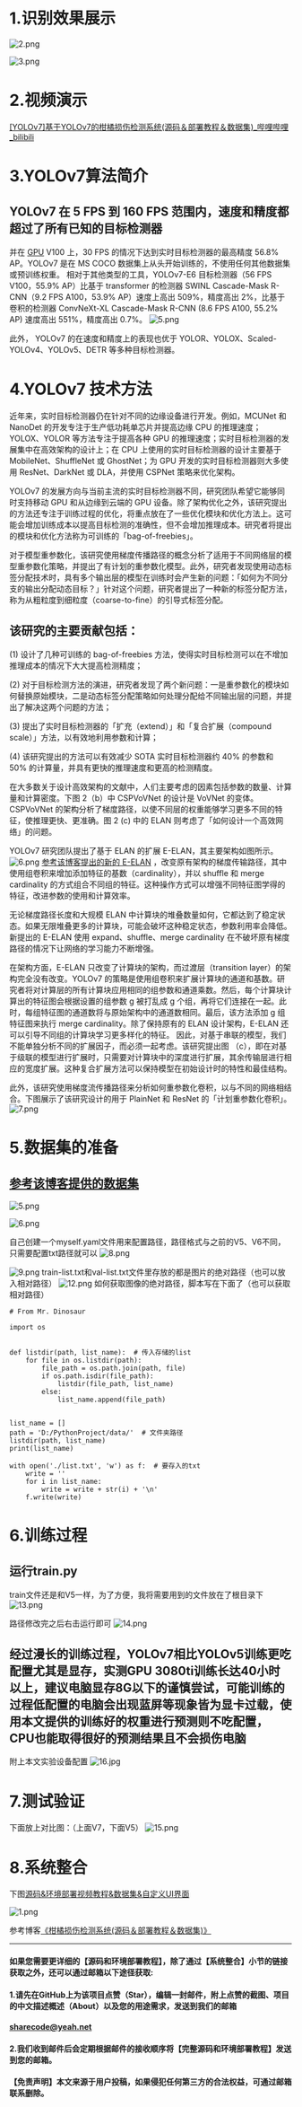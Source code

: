 ﻿# 1.识别效果展示
![2.png](8a8aed69c2964dce8c7139f53674951e.png)

![3.png](6e06c024dc41805c4c87022a929db49c.png)




# 2.视频演示

[[YOLOv7]基于YOLOv7的柑橘损伤检测系统(源码＆部署教程＆数据集)_哔哩哔哩_bilibili](https://www.bilibili.com/video/BV1cG4y1z7eC/?vd_source=bc9aec86d164b67a7004b996143742dc)


# 3.YOLOv7算法简介
##  YOLOv7 在 5 FPS 到 160 FPS 范围内，速度和精度都超过了所有已知的目标检测器 
并在 [GPU](https://cloud.tencent.com/product/gpu?from=10680) V100 上，30 FPS 的情况下达到实时目标检测器的最高精度 56.8% AP。YOLOv7 是在 MS COCO 数据集上从头开始训练的，不使用任何其他数据集或预训练权重。
相对于其他类型的工具，YOLOv7-E6 目标检测器（56 FPS V100，55.9% AP）比基于 transformer 的检测器 SWINL Cascade-Mask R-CNN（9.2 FPS A100，53.9% AP）速度上高出 509%，精度高出 2%，比基于卷积的检测器 ConvNeXt-XL Cascade-Mask R-CNN (8.6 FPS A100, 55.2% AP) 速度高出 551%，精度高出 0.7%。
![5.png](8037b41a274016f612083bd3ba1751f5.png)

此外， YOLOv7 的在速度和精度上的表现也优于 YOLOR、YOLOX、Scaled-YOLOv4、YOLOv5、DETR 等多种目标检测器。

# 4.YOLOv7 技术方法
近年来，实时目标检测器仍在针对不同的边缘设备进行开发。例如，MCUNet 和 NanoDet 的开发专注于生产低功耗单芯片并提高边缘 CPU 的推理速度；YOLOX、YOLOR 等方法专注于提高各种 GPU 的推理速度；实时目标检测器的发展集中在高效架构的设计上；在 CPU 上使用的实时目标检测器的设计主要基于 MobileNet、ShuffleNet 或 GhostNet；为 GPU 开发的实时目标检测器则大多使用 ResNet、DarkNet 或 DLA，并使用 CSPNet 策略来优化架构。

YOLOv7 的发展方向与当前主流的实时目标检测器不同，研究团队希望它能够同时支持移动 GPU 和从边缘到云端的 GPU 设备。除了架构优化之外，该研究提出的方法还专注于训练过程的优化，将重点放在了一些优化模块和优化方法上。这可能会增加训练成本以提高目标检测的准确性，但不会增加推理成本。研究者将提出的模块和优化方法称为可训练的「bag-of-freebies」。

对于模型重参数化，该研究使用梯度传播路径的概念分析了适用于不同网络层的模型重参数化策略，并提出了有计划的重参数化模型。此外，研究者发现使用动态标签分配技术时，具有多个输出层的模型在训练时会产生新的问题：「如何为不同分支的输出分配动态目标？」针对这个问题，研究者提出了一种新的标签分配方法，称为从粗粒度到细粒度（coarse-to-fine）的引导式标签分配。

## 该研究的主要贡献包括：

(1) 设计了几种可训练的 bag-of-freebies 方法，使得实时目标检测可以在不增加推理成本的情况下大大提高检测精度；

(2) 对于目标检测方法的演进，研究者发现了两个新问题：一是重参数化的模块如何替换原始模块，二是动态标签分配策略如何处理分配给不同输出层的问题，并提出了解决这两个问题的方法； 

(3) 提出了实时目标检测器的「扩充（extend）」和「复合扩展（compound scale）」方法，以有效地利用参数和计算； 

(4) 该研究提出的方法可以有效减少 SOTA 实时目标检测器约 40% 的参数和 50% 的计算量，并具有更快的推理速度和更高的检测精度。

在大多数关于设计高效架构的文献中，人们主要考虑的因素包括参数的数量、计算量和计算密度。下图 2（b）中 CSPVoVNet 的设计是 VoVNet 的变体。CSPVoVNet 的架构分析了梯度路径，以使不同层的权重能够学习更多不同的特征，使推理更快、更准确。图 2 (c) 中的 ELAN 则考虑了「如何设计一个高效网络」的问题。

YOLOv7 研究团队提出了基于 ELAN 的扩展 E-ELAN，其主要架构如图所示。
![6.png](8f058752a4c50262d69ac3d97464717a.png)
[参考该博客提出的新的 E-ELAN](https://mbd.pub/o/bread/Y5WYkp1p) ，改变原有架构的梯度传输路径，其中使用组卷积来增加添加特征的基数（cardinality），并以 shuffle 和 merge cardinality 的方式组合不同组的特征。这种操作方式可以增强不同特征图学得的特征，改进参数的使用和计算效率。

无论梯度路径长度和大规模 ELAN 中计算块的堆叠数量如何，它都达到了稳定状态。如果无限堆叠更多的计算块，可能会破坏这种稳定状态，参数利用率会降低。新提出的 E-ELAN 使用 expand、shuffle、merge cardinality 在不破坏原有梯度路径的情况下让网络的学习能力不断增强。

在架构方面，E-ELAN 只改变了计算块的架构，而过渡层（transition layer）的架构完全没有改变。YOLOv7 的策略是使用组卷积来扩展计算块的通道和基数。研究者将对计算层的所有计算块应用相同的组参数和通道乘数。然后，每个计算块计算出的特征图会根据设置的组参数 g 被打乱成 g 个组，再将它们连接在一起。此时，每组特征图的通道数将与原始架构中的通道数相同。最后，该方法添加 g 组特征图来执行 merge cardinality。除了保持原有的 ELAN 设计架构，E-ELAN 还可以引导不同组的计算块学习更多样化的特征。
因此，对基于串联的模型，我们不能单独分析不同的扩展因子，而必须一起考虑。该研究提出图 （c），即在对基于级联的模型进行扩展时，只需要对计算块中的深度进行扩展，其余传输层进行相应的宽度扩展。这种复合扩展方法可以保持模型在初始设计时的特性和最佳结构。

此外，该研究使用梯度流传播路径来分析如何重参数化卷积，以与不同的网络相结合。下图展示了该研究设计的用于 PlainNet 和 ResNet 的「计划重参数化卷积」。
![7.png](9e0d7b763f3a5616be9ead1da0515ed4.png)

# 5.数据集的准备
## [参考该博客提供的数据集](https://afdian.net/item?plan_id=ecd4b36c5f1111ed887652540025c377) 
![5.png](d800270e099d04fa8d63af7877bc5fa3.png)

![6.png](d0209de7b64447d3a44acc48df24280e.png)

自己创建一个myself.yaml文件用来配置路径，路径格式与之前的V5、V6不同，只需要配置txt路径就可以
![8.png](8f90fc83fe9858cdcf4d42888efdf8a5.png)

![9.png](aa8176dc56d69a17945ec98c0dd07d18.png)
 train-list.txt和val-list.txt文件里存放的都是图片的绝对路径（也可以放入相对路径）
![12.png](cd14de3d6404194d50e7ac32308a19c0.png)
 如何获取图像的绝对路径，脚本写在下面了（也可以获取相对路径）
```
# From Mr. Dinosaur
 
import os
 
 
def listdir(path, list_name):  # 传入存储的list
    for file in os.listdir(path):
        file_path = os.path.join(path, file)
        if os.path.isdir(file_path):
            listdir(file_path, list_name)
        else:
            list_name.append(file_path)
 
 
list_name = []
path = 'D:/PythonProject/data/'  # 文件夹路径
listdir(path, list_name)
print(list_name)
 
with open('./list.txt', 'w') as f:  # 要存入的txt
    write = ''
    for i in list_name:
        write = write + str(i) + '\n'
    f.write(write)
```
# 6.训练过程

## 运行train.py
train文件还是和V5一样，为了方便，我将需要用到的文件放在了根目录下
![13.png](8938f21dd793dea45d829ace3f5c6398.png)

路径修改完之后右击运行即可
![14.png](6348a9e1ac996bbb83b1338762b46031.png)
## 经过漫长的训练过程，YOLOv7相比YOLOv5训练更吃配置尤其是显存，实测GPU 3080ti训练长达40小时以上，建议电脑显存8G以下的谨慎尝试，可能训练的过程低配置的电脑会出现蓝屏等现象皆为显卡过载，使用本文提供的训练好的权重进行预测则不吃配置，CPU也能取得很好的预测结果且不会损伤电脑
附上本文实验设备配置
![16.jpg](15900d621ee2efa74b6b08e110e35b52.jpeg)


# 7.测试验证
下面放上对比图：（上面V7，下面V5）
![15.png](1abb904aa8c3b64f7a837014eed5e566.png)



# 8.系统整合
下图[源码&环境部署视频教程&数据集&自定义UI界面](https://s.xiaocichang.com/s/5f8665)

![1.png](8ae94f342c6a519dfb53f865ec70bc70.png)

参考博客[《柑橘损伤检测系统(源码＆部署教程＆数据集)》](https://mbd.pub/o/qunma/work)










---
#### 如果您需要更详细的【源码和环境部署教程】，除了通过【系统整合】小节的链接获取之外，还可以通过邮箱以下途径获取:
#### 1.请先在GitHub上为该项目点赞（Star），编辑一封邮件，附上点赞的截图、项目的中文描述概述（About）以及您的用途需求，发送到我们的邮箱
#### sharecode@yeah.net
#### 2.我们收到邮件后会定期根据邮件的接收顺序将【完整源码和环境部署教程】发送到您的邮箱。
#### 【免责声明】本文来源于用户投稿，如果侵犯任何第三方的合法权益，可通过邮箱联系删除。